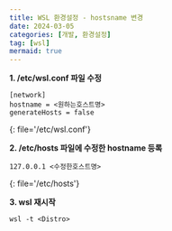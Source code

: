 ```yaml
---
title: WSL 환경설정 - hostsname 변경
date: 2024-03-05
categories: [개발, 환경설정]
tag: [wsl]
mermaid: true
---
```


**1. /etc/wsl.conf 파일 수정**
```
[network]
hostname = <원하는호스트명>
generateHosts = false
```
{: file='/etc/wsl.conf'}

**2. /etc/hosts 파일에 수정한 hostname 등록**   
```
127.0.0.1 <수정한호스트명>
```
{: file='/etc/hosts'}


**3. wsl 재시작**
```console
wsl -t <Distro>
```   

